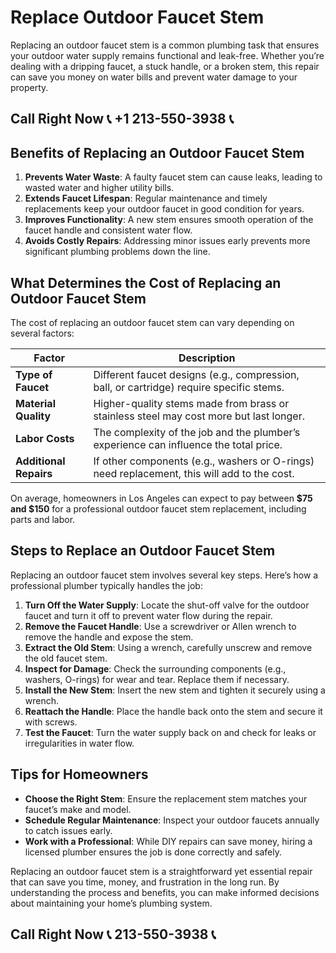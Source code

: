 # Replace Outdoor Faucet Stem  

Replacing an outdoor faucet stem is a common plumbing task that ensures your outdoor water supply remains functional and leak-free. Whether you’re dealing with a dripping faucet, a stuck handle, or a broken stem, this repair can save you money on water bills and prevent water damage to your property.  

## Call Right Now 📞 +1 213-550-3938 📞

## Benefits of Replacing an Outdoor Faucet Stem  

1. **Prevents Water Waste**: A faulty faucet stem can cause leaks, leading to wasted water and higher utility bills.  
2. **Extends Faucet Lifespan**: Regular maintenance and timely replacements keep your outdoor faucet in good condition for years.  
3. **Improves Functionality**: A new stem ensures smooth operation of the faucet handle and consistent water flow.  
4. **Avoids Costly Repairs**: Addressing minor issues early prevents more significant plumbing problems down the line.  

## What Determines the Cost of Replacing an Outdoor Faucet Stem  

The cost of replacing an outdoor faucet stem can vary depending on several factors:  

| **Factor**               | **Description**                                                                 |  
|--------------------------|---------------------------------------------------------------------------------|  
| **Type of Faucet**        | Different faucet designs (e.g., compression, ball, or cartridge) require specific stems. |  
| **Material Quality**      | Higher-quality stems made from brass or stainless steel may cost more but last longer.   |  
| **Labor Costs**           | The complexity of the job and the plumber’s experience can influence the total price.     |  
| **Additional Repairs**     | If other components (e.g., washers or O-rings) need replacement, this will add to the cost. |  

On average, homeowners in Los Angeles can expect to pay between **$75 and $150** for a professional outdoor faucet stem replacement, including parts and labor.  

## Steps to Replace an Outdoor Faucet Stem  

Replacing an outdoor faucet stem involves several key steps. Here’s how a professional plumber typically handles the job:  

1. **Turn Off the Water Supply**: Locate the shut-off valve for the outdoor faucet and turn it off to prevent water flow during the repair.  
2. **Remove the Faucet Handle**: Use a screwdriver or Allen wrench to remove the handle and expose the stem.  
3. **Extract the Old Stem**: Using a wrench, carefully unscrew and remove the old faucet stem.  
4. **Inspect for Damage**: Check the surrounding components (e.g., washers, O-rings) for wear and tear. Replace them if necessary.  
5. **Install the New Stem**: Insert the new stem and tighten it securely using a wrench.  
6. **Reattach the Handle**: Place the handle back onto the stem and secure it with screws.  
7. **Test the Faucet**: Turn the water supply back on and check for leaks or irregularities in water flow.  

## Tips for Homeowners  

- **Choose the Right Stem**: Ensure the replacement stem matches your faucet’s make and model.  
- **Schedule Regular Maintenance**: Inspect your outdoor faucets annually to catch issues early.  
- **Work with a Professional**: While DIY repairs can save money, hiring a licensed plumber ensures the job is done correctly and safely.  

Replacing an outdoor faucet stem is a straightforward yet essential repair that can save you time, money, and frustration in the long run. By understanding the process and benefits, you can make informed decisions about maintaining your home’s plumbing system.
## Call Right Now 📞 213-550-3938 📞